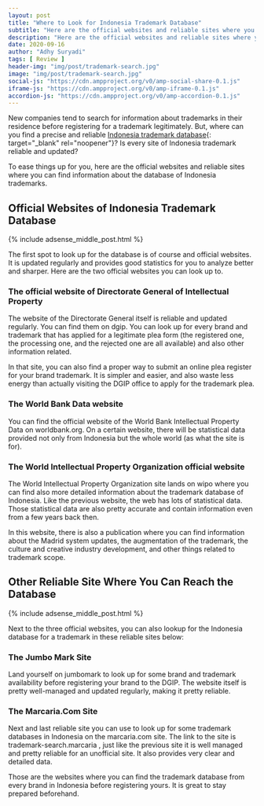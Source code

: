 ```yaml
---
layout: post
title: "Where to Look for Indonesia Trademark Database"
subtitle: "Here are the official websites and reliable sites where you can find information about the database of Indonesia trademarks."
description: "Here are the official websites and reliable sites where you can find information about the database of Indonesia trademarks."
date: 2020-09-16
author: "Adhy Suryadi"
tags: [ Review ]
header-img: "img/post/trademark-search.jpg"
image: "img/post/trademark-search.jpg"
social-js: "https://cdn.ampproject.org/v0/amp-social-share-0.1.js"
iframe-js: "https://cdn.ampproject.org/v0/amp-iframe-0.1.js"
accordion-js: "https://cdn.ampproject.org/v0/amp-accordion-0.1.js"
---
```


New companies tend to search for information about trademarks in their residence before registering for a trademark legitimately. But, where can you find a precise and reliable [Indonesia trademark database](https://pendaftaranmerekdagang.com/trademark-indonesia/ "Indonesia trademark database"){: target="_blank" rel="noopener"}? Is every site of Indonesia trademark reliable and updated?

To ease things up for you, here are the official websites and reliable sites where you can find information about the database of Indonesia trademarks.

## Official Websites of Indonesia Trademark Database

{% include adsense_middle_post.html %}

The first spot to look up for the database is of course and official websites. It is updated regularly and provides good statistics for you to analyze better and sharper. Here are the two official websites you can look up to.

### The official website of Directorate General of Intellectual Property

The website of the Directorate General itself is reliable and updated regularly. You can find them on dgip. You can look up for every brand and trademark that has applied for a legitimate plea form (the registered one, the processing one, and the rejected one are all available) and also other information related.

In that site, you can also find a proper way to submit an online plea register for your brand trademark. It is simpler and easier, and also waste less energy than actually visiting the DGIP office to apply for the trademark plea.

### The World Bank Data website

You can find the official website of the World Bank Intellectual Property Data on worldbank.org. On a certain website, there will be statistical data provided not only from Indonesia but the whole world (as what the site is for).

### The World Intellectual Property Organization official website

The World Intellectual Property Organization site lands on wipo where you can find also more detailed information about the trademark database of Indonesia. Like the previous website, the web has lots of statistical data. Those statistical data are also pretty accurate and contain information even from a few years back then.

In this website, there is also a publication where you can find information about the Madrid system updates, the augmentation of the trademark, the culture and creative industry development, and other things related to trademark scope.

## Other Reliable Site Where You Can Reach the Database

{% include adsense_middle_post.html %}

Next to the three official websites, you can also lookup for the Indonesia database for a trademark in these reliable sites below:

### The Jumbo Mark Site

Land yourself on jumbomark to look up for some brand and trademark availability before registering your brand to the DGIP. The website itself is pretty well-managed and updated regularly, making it pretty reliable.

### The Marcaria.Com Site

Next and last reliable site you can use to look up for some trademark databases in Indonesia on the marcaria.com site. The link to the site is trademark-search.marcaria , just like the previous site it is well managed and pretty reliable for an unofficial site. It also provides very clear and detailed data.

Those are the websites where you can find the trademark database from every brand in Indonesia before registering yours. It is great to stay prepared beforehand.
